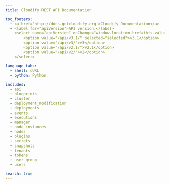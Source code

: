 ```yaml
---
title: Cloudify REST API Documentation

toc_footers:
  - <a href='http://docs.getcloudify.org'>Cloudify Documentation</a>
  - <label for="apiVersion">API version:</label>
    <select name="apiVersion" onChange="window.location.href=this.value">
        <option value="/api/v3.1/" selected="selected">v3.1</option>
        <option value="/api/v3/">v3</option>
        <option value="/api/v2.1/">v2.1</option>
        <option value="/api/v2/">v2</option>
    </select>

language_tabs:
  - shell: cURL
  - python: Python

includes:
  - api
  - blueprints
  - cluster
  - deployment_modification
  - deployments
  - events
  - executions
  - manager
  - node_instances
  - nodes
  - plugins
  - secrets
  - snapshots
  - tenants
  - tokens
  - user_group
  - users

search: true
---
```

